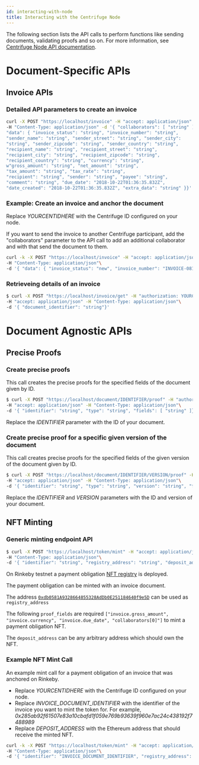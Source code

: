 ```yaml
---
id: interacting-with-node
title: Interacting with the Centrifuge Node
---
```


The following section lists the API calls to perform functions like sending documents, validating proofs and so on. For more information, see [Centrifuge Node API documentation](https://app.swaggerhub.com/apis-docs/centrifuge.io/cent-node/0.0.3).

# Document-Specific APIs

## Invoice APIs

### Detailed API parameters to create an invoice

```bash
curl -X POST "https://localhost/invoice" -H "accept: application/json" -H "authorization: YOURCENTIDHERE" 
-H "Content-Type: application/json" -d '{ "collaborators": [ "string" ], 
"data": { "invoice_status": "string", "invoice_number": "string", 
"sender_name": "string", "sender_street": "string", "sender_city": 
"string", "sender_zipcode": "string", "sender_country": "string", 
"recipient_name": "string", "recipient_street": "string", 
"recipient_city": "string", "recipient_zipcode": "string", 
"recipient_country": "string", "currency": "string", 
w"gross_amount": "string", "net_amount": "string", 
"tax_amount": "string", "tax_rate": "string", 
"recipient": "string", "sender": "string", "payee": "string", 
"comment": "string", "due_date": "2018-10-22T01:36:35.832Z", 
"date_created": "2018-10-22T01:36:35.832Z", "extra_data": "string" }}'
```

### Example: Create an invoice and anchor the document

Replace _YOURCENTIDHERE_ with the Centrifuge ID configured on your node.

If you want to send the invoice to another Centrifuge participant, add the "collaborators" parameter to the API call to add an additional collaborator and with that send the document to them.

```bash
curl -k -X POST "https://localhost/invoice" -H "accept: application/json" -H "authorization: YOURCENTIDHERE"\
-H "Content-Type: application/json"\
-d '{ "data": { "invoice_status": "new", "invoice_number": "INVOICE-0815", "sender_name": "Jane Doe", "currency": "EUR", "gross_amount": "100100", "comment": "Thanks for the widgets.", "due_date": "2019-05-01T08:18:22.167Z", "date_created": "2019-01-31T08:18:22.167Z" }}'
```

### Retrieveing details of an invoice

```bash
$ curl -X POST "https://localhost/invoice/get" -H "authorization: YOURCENTIDHERE"\
-H "accept: application/json" -H "Content-Type: application/json"\
-d '{ "document_identifier": "string"}'
```

# Document Agnostic APIs

## Precise Proofs

### Create precise proofs

This call creates the precise proofs for the specified fields of the document given by ID.

```bash
$ curl -X POST "https://localhost/document/IDENTIFIER/proof" -H "authorization: YOURCENTIDHERE"\
-H "accept: application/json" -H "Content-Type: application/json"\
-d '{ "identifier": "string", "type": "string", "fields": [ "string" ]}'
```

Replace the _IDENTIFIER_ parameter with the ID of your document.

### Create precise proof for a specific given version of the document

This call creates precise proofs for the specified fields of the given version of the document given by ID.

```bash
$ curl -X POST "https://localhost/document/IDENTIFIER/VERSION/proof" -H "authorization: YOURCENTIDHERE"\
-H "accept: application/json" -H "Content-Type: application/json"\
-d '{ "identifier": "string", "type": "string", "version": "string", "fields": [ "string" ]}'
```

Replace the _IDENTIFIER_ and _VERSION_ parameters with the ID and version of your document.

## NFT Minting

### Generic minting endpoint API

```bash
$ curl -X POST "https://localhost/token/mint" -H "accept: application/json" -H "authorization: YOURCENTIDHERE"\
-H "Content-Type: application/json"\
-d '{ "identifier": "string", "registry_address": "string", "deposit_address": "string", "proof_fields": [ "string" ]}'
```

On Rinkeby testnet a payment obligation  [NFT registry](https://rinkeby.etherscan.io/address/0xdb0581a9328664855328addb0e251184640f9e5d) is deployed.

The payment obligation can be minted with an invoice document. 

The address [`0xdb0581A9328664855328AdDb0E251184640f9e5D`](https://rinkeby.etherscan.io/address/0xdb0581a9328664855328addb0e251184640f9e5d) can be used as `registry_address`

The following `proof_fields` are required `["invoice.gross_amount", "invoice.currency", "invoice.due_date", "collaborators[0]"]`
to mint a payment obligation NFT.

The `deposit_address` can be any arbitrary address which should own the NFT. 

### Example NFT Mint Call

An example mint call for a payment obligation of an invoice that was anchored on Rinkeby.

* Replace _YOURCENTIDHERE_ with the Centrifuge ID configured on your node.
* Replace _INVOICE_DOCUMENT_IDENTIFIER_ with the identifier of the invoice you want to mint the token for. For example, _0x285ab92f61507e83a10cbafd1f059e769b93639f960e7ac24c438192f7488989_
* Replace _DEPOSIT_ADDRESS_ with the Ethereum address that should receive the minted NFT.

```bash
curl -k -X POST "https://localhost/token/mint" -H "accept: application/json" -H "authorization: YOURCENTIDHERE"\
-H "Content-Type: application/json"\
-d '{ "identifier": "INVOICE_DOCUMENT_IDENTIFIER", "registry_address": "0xdb0581A9328664855328AdDb0E251184640f9e5D", "deposit_address": "DEPOSIT_ADDRESS", "proof_fields": ["invoice.gross_amount", "invoice.currency", "invoice.due_date", "collaborators[0]"]}'
```